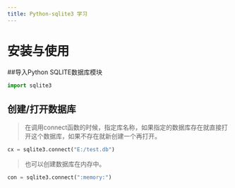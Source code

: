 ```yaml
---
title: Python-sqlite3 学习
---
```


# 安装与使用
##导入Python SQLITE数据库模块
``` python
import sqlite3
```

## 创建/打开数据库 
> 在调用connect函数的时候，指定库名称，如果指定的数据库存在就直接打开这个数据库，如果不存在就新创建一个再打开。
``` python
cx = sqlite3.connect("E:/test.db")
```
> 也可以创建数据库在内存中。
``` python
con = sqlite3.connect(":memory:")
```
